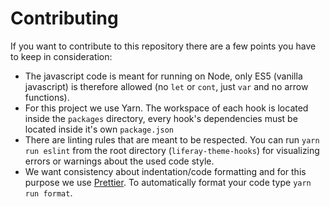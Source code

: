 # Contributing

If you want to contribute to this repository there are a few points you have to keep in consideration:

- The javascript code is meant for running on Node, only ES5 (vanilla javascript) is therefore allowed (no `let` or `cont`, just `var` and no arrow functions).
- For this project we use Yarn. The workspace of each hook is located inside the `packages` directory, every hook's dependencies must be located inside it's own `package.json`
- There are linting rules that are meant to be respected. You can run `yarn run eslint` from the root directory (`liferay-theme-hooks`) for visualizing errors or warnings about the used code style.
- We want consistency about indentation/code formatting and for this purpose we use [Prettier](https://github.com/prettier/prettier). To automatically format your code type `yarn run format`.
